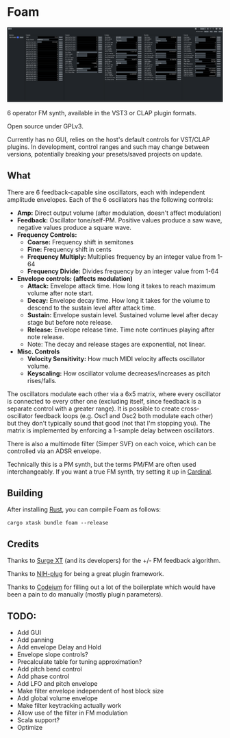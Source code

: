 # Foam
![Screenshot of UI](nogui.png)

6 operator FM synth, available in the VST3 or CLAP plugin formats.

Open source under GPLv3.

Currently has no GUI, relies on the host's default controls for VST/CLAP plugins. In development, control ranges and such may change between versions, potentially breaking your presets/saved projects on update.

## What

There are 6 feedback-capable sine oscillators, each with independent amplitude envelopes. Each of the 6 oscillators has the following controls:
* **Amp:** Direct output volume (after modulation, doesn't affect modulation)
* **Feedback:** Oscillator tone/self-PM. Positive values produce a saw wave, negative values produce a square wave.
* **Frequency Controls:**
    * **Coarse:** Frequency shift in semitones
    * **Fine:** Frequency shift in cents
    * **Frequency Multiply:** Multiplies frequency by an integer value from 1-64
    * **Frequency Divide:** Divides frequency by an integer value from 1-64
* **Envelope controls: (affects modulation)**
    * **Attack:** Envelope attack time. How long it takes to reach maximum volume after note start.
    * **Decay:** Envelope decay time. How long it takes for the volume to descend to the sustain level after attack time.
    * **Sustain:** Envelope sustain level. Sustained volume level after decay stage but before note release.
    * **Release:** Envelope release time. Time note continues playing after note release.
    * Note: The decay and release stages are exponential, not linear. 
* **Misc. Controls**
    * **Velocity Sensitivity:** How much MIDI velocity affects oscillator volume.
    * **Keyscaling:** How oscillator volume decreases/increases as pitch rises/falls.

The oscillators modulate each other via a 6x5 matrix, where every oscillator is connected to every other one (excluding itself, since feedback is a separate control with a greater range). It is possible to create cross-oscillator feedback loops (e.g. Osc1 and Osc2 both modulate each other) but they don't typically sound that good (not that I'm stopping you). The matrix is implemented by enforcing a 1-sample delay between oscillators.

There is also a multimode filter (Simper SVF) on each voice, which can be controlled via an ADSR envelope.

Technically this is a PM synth, but the terms PM/FM are often used interchangeably. If you want a true FM synth, try setting it up in [Cardinal](https://github.com/DISTRHO/Cardinal).

## Building

After installing [Rust](https://rustup.rs/), you can compile Foam as follows:

```shell
cargo xtask bundle foam --release
```

## Credits
Thanks to [Surge XT](https://github.com/surge-synthesizer/surge) (and its developers) for the +/- FM feedback algorithm.

Thanks to [NIH-plug](https://github.com/robbert-vdh/nih-plug) for being a great plugin framework.

Thanks to [Codeium](https://codeium.com/) for filling out a lot of the boilerplate which would have been a pain to do manually (mostly plugin parameters).

## TODO:

* Add GUI
* Add panning
* Add envelope Delay and Hold
* Envelope slope controls?
* Precalculate table for tuning approximation?
* Add pitch bend control
* Add phase control
* Add LFO and pitch envelope
* Make filter envelope independent of host block size
* Add global volume envelope
* Make filter keytracking actually work
* Allow use of the filter in FM modulation
* Scala support?
* Optimize